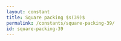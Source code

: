 ```yaml
---
layout: constant
title: Square packing $s(39)$
permalink: /constants/square-packing-39/
id: square-packing-39
---
```

